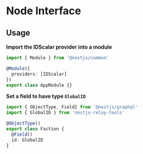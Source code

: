 # Node Interface

## Usage

**Import the IDScalar provider into a module**
```typescript
import { Module } from '@nestjs/common'

@Module({
  providers: [IDScalar]
})
export class AppModule {}
```

**Set a field to have type `GlobalID`**
```typescript
import { ObjectType, Field} from '@nestjs/graphql'
import { GlobalID } from 'nestjs-relay-tools'

@ObjectType()
export class Faction {
  @Field()
  id: GlobalID
}
```
